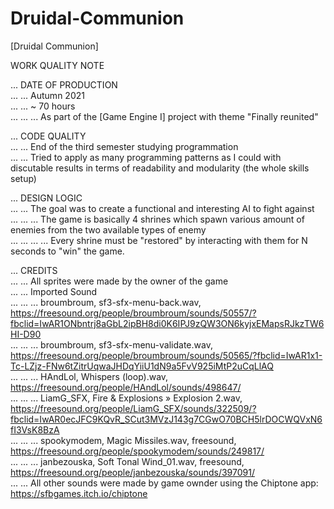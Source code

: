# Druidal-Communion

[Druidal Communion]


WORK QUALITY NOTE<br /> 


... DATE OF PRODUCTION<br /> 
... ... Autumn 2021<br /> 
... ... ~ 70 hours<br /> 
... ... ... As part of the [Game Engine I] project with theme "Finally reunited"<br /> 


... CODE QUALITY<br /> 
... ... End of the third semester studying programmation<br /> 
... ... Tried to apply as many programming patterns as I could with discutable results in terms of readability and modularity (the whole skills setup)<br /> 


... DESIGN LOGIC<br /> 
... ... The goal was to create a functional and interesting AI to fight against<br /> 
... ... ... The game is basically 4 shrines which spawn various amount of enemies from the two available types of enemy<br /> 
... ... ... ... Every shrine must be "restored" by interacting with them for N seconds to "win" the game.<br /> 


... CREDITS<br /> 
... ... All sprites were made by the owner of the game<br /> 
... ... Imported Sound<br /> 
... ... ... broumbroum, sf3-sfx-menu-back.wav,  https://freesound.org/people/broumbroum/sounds/50557/?fbclid=IwAR1ONbntrj8aGbL2ipBH8di0K6IPJ9zQW3ON6kyjxEMapsRJkzTW6HI-D90<br /> 
... ... ... broumbroum, sf3-sfx-menu-validate.wav,  https://freesound.org/people/broumbroum/sounds/50565/?fbclid=IwAR1x1-Tc-LZjz-FNw6tZitrUqwaJHDqYiiU1dN9a5FvV925iMtP2uCqLlAQ<br /> 
... ... ... HAndLol, Whispers (loop).wav, https://freesound.org/people/HAndLol/sounds/498647/<br /> 
... ... ... LiamG_SFX, Fire & Explosions » Explosion 2.wav, https://freesound.org/people/LiamG_SFX/sounds/322509/?fbclid=IwAR0ecJFC9KQvR_SCut3MVzJ143g7CGwO70BCH5lrDOCWQVxN6fI3VsK8BzA<br /> 
... ... ... spookymodem, Magic Missiles.wav, freesound, https://freesound.org/people/spookymodem/sounds/249817/<br /> 
... ... ... janbezouska, Soft Tonal Wind_01.wav, freesound, https://freesound.org/people/janbezouska/sounds/397091/<br /> 
... ... All other sounds were made by game ownder using the Chiptone app: https://sfbgames.itch.io/chiptone<br /> 
